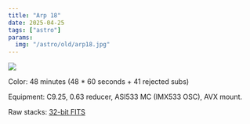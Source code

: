 ```yaml
---
title: "Arp 18"
date: 2025-04-25
tags: ["astro"]
params:
  img: "/astro/old/arp18.jpg"
---
```


![](/astro/old/arp18.jpg)

Color: 48 minutes (48 * 60 seconds + 41 rejected subs)

Equipment: C9.25, 0.63 reducer, ASI533 MC (IMX533 OSC), AVX mount. 

Raw stacks: <a href="https://large.maurycyz.com/data/stacks/arp18.fit">32-bit FITS</a>
